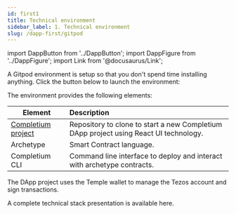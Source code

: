 ```yaml
---
id: first1
title: Technical environment
sidebar_label: 1. Technical environment
slug: /dapp-first/gitpod
---
```

import DappButton from '../DappButton';
import DappFigure from '../DappFigure';
import Link from '@docusaurus/Link';

A <Link to=''>Gitpod</Link> environment is setup so that you don't spend time installing anything. Click the button below to launch the environment:

<DappButton url="https://gitpod.io/#https://github.com/edukera/completium-dapp-first" txt="open environment"/>

The environment provides the following elements:

| Element | Description |
| -- | :-- |
| <a href='' target='_blank'>Completium project</a> | Repository to clone to start a new Completium DApp project using <Link to='/docs/dapp-tools/react'>React</Link> UI technology. |
| <Link to='/docs/dapp-tools/archetype'>Archetype</Link> | Smart Contract language. |
| <Link to='/docs/dapp-tools/completium-cli'>Completium CLI</Link> | Command line interface to deploy and interact with archetype contracts. |

The DApp project uses the <Link to='/docs/dapp-tools/thanos'>Temple wallet</Link> to manage the Tezos account and sign transactions.


A complete technical stack presentation is available <Link to='/docs/dapp-tools/'>here</Link>.
